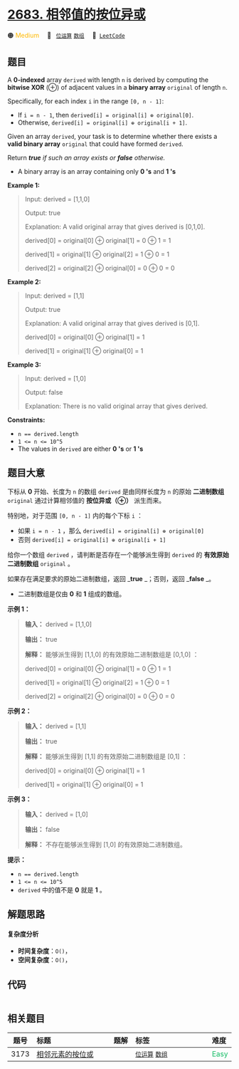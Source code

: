 # [2683. 相邻值的按位异或](https://leetcode.com/problems/neighboring-bitwise-xor)

🟠 <font color=#ffb800>Medium</font>&emsp; 🔖&ensp; [`位运算`](/leetcode/outline/tag/bit-manipulation.md) [`数组`](/leetcode/outline/tag/array.md)&emsp; 🔗&ensp;[`LeetCode`](https://leetcode.com/problems/neighboring-bitwise-xor)


## 题目

A **0-indexed** array `derived` with length `n` is derived by computing the
**bitwise XOR**  (⊕) of adjacent values in a **binary array** `original` of
length `n`.

Specifically, for each index `i` in the range `[0, n - 1]`:

  * If `i = n - 1`, then `derived[i] = original[i] ⊕ original[0]`.
  * Otherwise, `derived[i] = original[i] ⊕ original[i + 1]`.

Given an array `derived`, your task is to determine whether there exists a
**valid binary array** `original` that could have formed `derived`.

Return _**true** if such an array exists or **false** otherwise._

  * A binary array is an array containing only **0 's** and **1 's**



**Example 1:**

> Input: derived = [1,1,0]
> 
> Output: true
> 
> Explanation: A valid original array that gives derived is [0,1,0].
> 
> derived[0] = original[0] ⊕ original[1] = 0 ⊕ 1 = 1 
> 
> derived[1] = original[1] ⊕ original[2] = 1 ⊕ 0 = 1
> 
> derived[2] = original[2] ⊕ original[0] = 0 ⊕ 0 = 0

**Example 2:**

> Input: derived = [1,1]
> 
> Output: true
> 
> Explanation: A valid original array that gives derived is [0,1].
> 
> derived[0] = original[0] ⊕ original[1] = 1
> 
> derived[1] = original[1] ⊕ original[0] = 1

**Example 3:**

> Input: derived = [1,0]
> 
> Output: false
> 
> Explanation: There is no valid original array that gives derived.

**Constraints:**

  * `n == derived.length`
  * `1 <= n <= 10^5`
  * The values in `derived` are either **0 's** or **1 's**


## 题目大意

下标从 **0** 开始、长度为 `n` 的数组 `derived` 是由同样长度为 `n` 的原始 **二进制数组** `original`
通过计算相邻值的 **按位异或（⊕）** 派生而来。

特别地，对于范围 `[0, n - 1]` 内的每个下标 `i` ：

  * 如果 `i = n - 1` ，那么 `derived[i] = original[i] ⊕ original[0]`
  * 否则 `derived[i] = original[i] ⊕ original[i + 1]`

给你一个数组 `derived` ，请判断是否存在一个能够派生得到 `derived` 的 **有效原始二进制数组** `original` 。

如果存在满足要求的原始二进制数组，返回 _**true** _；否则，返回 _**false** _。

  * 二进制数组是仅由 **0** 和 **1** 组成的数组。



**示例 1：**

> 
> 
> 
> 
> 
> **输入：** derived = [1,1,0]
> 
> **输出：** true
> 
> **解释：** 能够派生得到 [1,1,0] 的有效原始二进制数组是 [0,1,0] ：
> 
> derived[0] = original[0] ⊕ original[1] = 0 ⊕ 1 = 1 
> 
> derived[1] = original[1] ⊕ original[2] = 1 ⊕ 0 = 1
> 
> derived[2] = original[2] ⊕ original[0] = 0 ⊕ 0 = 0
> 
> 

**示例 2：**

> 
> 
> 
> 
> 
> **输入：** derived = [1,1]
> 
> **输出：** true
> 
> **解释：** 能够派生得到 [1,1] 的有效原始二进制数组是 [0,1] ：
> 
> derived[0] = original[0] ⊕ original[1] = 1
> 
> derived[1] = original[1] ⊕ original[0] = 1
> 
> 

**示例 3：**

> 
> 
> 
> 
> 
> **输入：** derived = [1,0]
> 
> **输出：** false
> 
> **解释：** 不存在能够派生得到 [1,0] 的有效原始二进制数组。
> 
> 



**提示：**

  * `n == derived.length`
  * `1 <= n <= 10^5`
  * `derived` 中的值不是 **0** 就是 **1** 。


## 解题思路

#### 复杂度分析

- **时间复杂度**：`O()`，
- **空间复杂度**：`O()`，

## 代码

```javascript

```

## 相关题目

<!-- prettier-ignore -->
| 题号 | 标题 | 题解 | 标签 | 难度 |
| :------: | :------ | :------: | :------ | :------ |
| 3173 | [相邻元素的按位或](https://leetcode.com/problems/bitwise-or-of-adjacent-elements) |  |  [`位运算`](/leetcode/outline/tag/bit-manipulation.md) [`数组`](/leetcode/outline/tag/array.md) | <font color=#15bd66>Easy</font> |

<style>
.blue {
    background-color: #096dd9;
    padding: 0.25rem 0.5rem;
    margin: 0;
    font-size: 0.85em;
    border-radius: 3px;
    color: white;
    font-weight: 500;
}
table th:first-of-type { width: 10%; }
table th:nth-of-type(2) { width: 35%; }
table th:nth-of-type(3) { width: 10%; }
table th:nth-of-type(4) { width: 35%; }
table th:nth-of-type(5) { width: 10%; }
</style>
